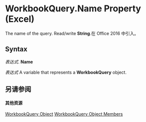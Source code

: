 
# WorkbookQuery.Name Property (Excel)

The name of the query. Read/write  **String**.在 Office 2016 中引入。


## Syntax

 _表达式_. **Name**

 _表达式_ A variable that represents a **WorkbookQuery** object.


## 另请参阅


#### 其他资源


[WorkbookQuery Object](2a27186f-5e02-f026-bee2-b4c7aa852711.md)
[WorkbookQuery Object Members](http://msdn.microsoft.com/library/3c698446-813c-edc2-f8c9-66f5dfc2d1c3%28Office.15%29.aspx)
